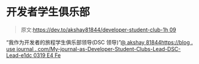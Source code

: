 # 开发者学生俱乐部

> 原文:[https://dev.to/akshay81844/developer-student-club-1h 09](https://dev.to/akshay81844/developer-student-club--1h09)

“我作为开发者的旅程学生俱乐部领导(DSC 领导)”[@ akshay 81844](https://dev.to/akshay81844)[https://blog . use journal . com/My-journal-as-Developer-Student-Clubs-Lead-DSC-Lead-e1dc 0319 E4 Fe](https://blog.usejournal.com/my-journey-as-developer-student-clubs-lead-dsc-lead-e1dc0319e4fe)